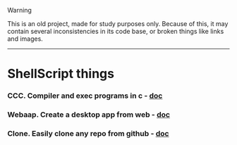 > [!WARNING]  
> This is an old project, made for study purposes only. Because of this, it may contain several inconsistencies in its code base, or broken things like links and images.

---


# ShellScript things 

### CCC. Compiler and exec programs in c - [doc](https://github.com/4lysson-a/c_compiler/)

### Webaap. Create a desktop app from web - [doc](https://github.com/4lysson-a/Webaap/)

### Clone. Easily clone any repo from github - [doc](https://github.com/4lysson-a/shellscript_library/tree/master/clone)

